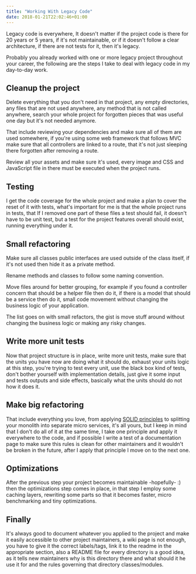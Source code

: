 ```yaml
---
title: "Working With Legacy Code"
date: 2018-01-21T22:02:46+01:00
---
```


Legacy code is everywhere, It doesn't matter if the project code is there for 20
years or 5 years, if it's not maintainable, or if it doesn't follow a clear
architecture, if there are not tests for it, then it's legacy.

Probably you already worked with one or more legacy project throughout your
career, the following are the steps I take to deal with legacy code in my
day-to-day work.

## Cleanup the project

Delete everything that you don't need in that project, any empty directories,
any files that are not used anywhere, any method that is not called anywhere,
search your whole project for forgotten pieces that was useful one day but it's
not needed anymore.

That include reviewing your dependencies and make sure all of them are used
somewhere, if you're using some web framework that follows MVC make sure that all
controllers are linked to a route, that it's not just sleeping there forgotten
after removing a route.

Review all your assets and make sure it's used, every image and CSS and
JavaScript file in there must be executed when the project runs.

## Testing

I get the code coverage for the whole project and make a plan to cover the reset
of it with tests, what's important for me is that the whole project runs in
tests, that If I removed one part of these files a test should fail, it doesn't
have to be unit test, but a test for the project features overall should exist,
running everything under it.

## Small refactoring

Make sure all classes public interfaces are used outside of the class itself, if
it's not used then hide it as a private method.

Rename methods and classes to follow some naming convention.

Move files around for better grouping, for example if you found a controller
concern that should be a helper file then do it, if there is a model that should
be a service then do it, small code movement without changing the business logic
of your application.

The list goes on with small refactors, the gist is move stuff around without
changing the business logic or making any risky changes.

## Write more unit tests

Now that project structure is in place, write more unit tests, make sure that
the units you have now are doing what it should do, exhaust your units logic at
this step, you're trying to test every unit, use the black box kind of tests,
don't bother yourself with implementation details, just give it some input and
tests outputs and side effects, basically what the units should do not how it
does it.

## Make big refactoring

That include everything you love, from applying [SOLID
principles](https://en.wikipedia.org/wiki/SOLID_(object-oriented_design)) to
splitting your monolith into separate micro services, it's all yours, but I keep
in mind that I don't do all of it at the same time, I take one principle and
apply it everywhere to the code, and if possible I write a test of a
documentation page to make sure this rules is clean for other maintainers and it
wouldn't be broken in the future, after I apply that principle I move on to the
next one.

## Optimizations

After the previous step your project becomes maintainable -hopefully- :) then
the optimizations step comes in place, in that step I employ some caching
layers, rewriting some parts so that it becomes faster, micro benchmarking and
tiny optimizations.

## Finally

It's always good to document whatever you applied to the project and make it
easily accessible to other project maintainers, a wiki page is not enough, you
have to give it the correct labels/tags, link it to the readme in the appropriate
section, also a README file for every directory is a good idea, as it tells new
maintainers why is this directory there and what should it he use it for and the
rules governing that directory classes/modules.
